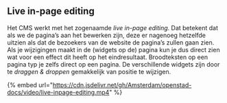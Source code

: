 ## Live in-page editing

Het CMS werkt met het zogenaamde _live in-page editing_. Dat betekent dat als we de pagina’s aan het bewerken zijn, deze er nagenoeg hetzelfde uitzien als dat de bezoekers van de website de pagina’s  zullen gaan zien. Als je wijzigingen maakt in de (widgets op de) pagina kun je dus direct zien wat voor een effect dit heeft op het eindresultaat. Broodteksten op een pagina typ je zelfs direct op een pagina. De verschillende widgets zijn door te _draggen & droppen_ gemakkelijk van positie te wijzigen.

{% embed url="https://cdn.jsdelivr.net/gh/Amsterdam/openstad-docs/video/live-inpage-editing.mp4" %}
